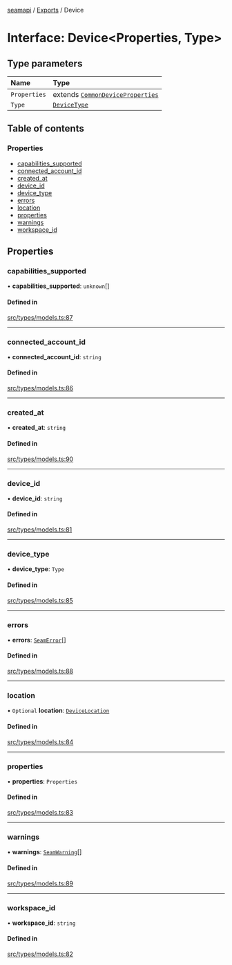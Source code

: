 [seamapi](../README.md) / [Exports](../modules.md) / Device

# Interface: Device<Properties, Type\>

## Type parameters

| Name | Type |
| :------ | :------ |
| `Properties` | extends [`CommonDeviceProperties`](../modules.md#commondeviceproperties) |
| `Type` | [`DeviceType`](../modules.md#devicetype) |

## Table of contents

### Properties

- [capabilities\_supported](Device.md#capabilities_supported)
- [connected\_account\_id](Device.md#connected_account_id)
- [created\_at](Device.md#created_at)
- [device\_id](Device.md#device_id)
- [device\_type](Device.md#device_type)
- [errors](Device.md#errors)
- [location](Device.md#location)
- [properties](Device.md#properties)
- [warnings](Device.md#warnings)
- [workspace\_id](Device.md#workspace_id)

## Properties

### capabilities\_supported

• **capabilities\_supported**: `unknown`[]

#### Defined in

[src/types/models.ts:87](https://github.com/seamapi/javascript/blob/main/src/types/models.ts#L87)

___

### connected\_account\_id

• **connected\_account\_id**: `string`

#### Defined in

[src/types/models.ts:86](https://github.com/seamapi/javascript/blob/main/src/types/models.ts#L86)

___

### created\_at

• **created\_at**: `string`

#### Defined in

[src/types/models.ts:90](https://github.com/seamapi/javascript/blob/main/src/types/models.ts#L90)

___

### device\_id

• **device\_id**: `string`

#### Defined in

[src/types/models.ts:81](https://github.com/seamapi/javascript/blob/main/src/types/models.ts#L81)

___

### device\_type

• **device\_type**: `Type`

#### Defined in

[src/types/models.ts:85](https://github.com/seamapi/javascript/blob/main/src/types/models.ts#L85)

___

### errors

• **errors**: [`SeamError`](SeamError.md)[]

#### Defined in

[src/types/models.ts:88](https://github.com/seamapi/javascript/blob/main/src/types/models.ts#L88)

___

### location

• `Optional` **location**: [`DeviceLocation`](../modules.md#devicelocation)

#### Defined in

[src/types/models.ts:84](https://github.com/seamapi/javascript/blob/main/src/types/models.ts#L84)

___

### properties

• **properties**: `Properties`

#### Defined in

[src/types/models.ts:83](https://github.com/seamapi/javascript/blob/main/src/types/models.ts#L83)

___

### warnings

• **warnings**: [`SeamWarning`](SeamWarning.md)[]

#### Defined in

[src/types/models.ts:89](https://github.com/seamapi/javascript/blob/main/src/types/models.ts#L89)

___

### workspace\_id

• **workspace\_id**: `string`

#### Defined in

[src/types/models.ts:82](https://github.com/seamapi/javascript/blob/main/src/types/models.ts#L82)
